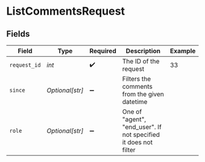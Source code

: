 # ListCommentsRequest


## Fields

| Field                                                           | Type                                                            | Required                                                        | Description                                                     | Example                                                         |
| --------------------------------------------------------------- | --------------------------------------------------------------- | --------------------------------------------------------------- | --------------------------------------------------------------- | --------------------------------------------------------------- |
| `request_id`                                                    | *int*                                                           | :heavy_check_mark:                                              | The ID of the request                                           | 33                                                              |
| `since`                                                         | *Optional[str]*                                                 | :heavy_minus_sign:                                              | Filters the comments from the given datetime                    |                                                                 |
| `role`                                                          | *Optional[str]*                                                 | :heavy_minus_sign:                                              | One of "agent", "end_user". If not specified it does not filter |                                                                 |